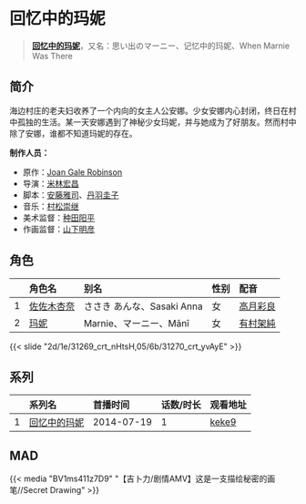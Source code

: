 # 回忆中的玛妮


> <u>**[回忆中的玛妮](http://bgm.tv/subject/90367)**</u>，又名：思い出のマーニー、记忆中的玛妮、When Marnie Was There

## 简介


海边村庄的老夫妇收养了一个内向的女主人公安娜。少女安娜内心封闭，终日在村中孤独的生活。某一天安娜遇到了神秘少女玛妮，并与她成为了好朋友。然而村中除了安娜，谁都不知道玛妮的存在。


**制作人员：**
- 原作：[Joan Gale Robinson](http://bgm.tv/person/15342)
- 导演：[米林宏昌](http://bgm.tv/person/7724)
- 脚本：[安藤雅司](http://bgm.tv/person/1592)、[丹羽圭子](http://bgm.tv/person/15340)
- 音乐：[村松崇继](http://bgm.tv/person/15336)
- 美术监督：[种田阳平](http://bgm.tv/person/15341)
- 作画监督：[山下明彦](http://bgm.tv/person/1417)

## 角色

|     |   角色名   |   别名  | 性别 |  配音  |
|:--- |:------  |:----      |:---  |:--   |
| 1 | [佐佐木杏奈](http://bgm.tv/character/31269) | ささき あんな、Sasaki Anna | 女 | [高月彩良](http://bgm.tv/person/18438) |
| 2 | [玛妮](http://bgm.tv/character/31270) | Marnie、マーニー、Mānī | 女 | [有村架純](http://bgm.tv/person/18440) |

{{< slide "2d/1e/31269_crt_nHtsH,05/6b/31270_crt_yvAyE" >}}

## 系列

|     | 系列名    | 首播时间       | 话数/时长 | 观看地址                                                    |
| :-- | :----- | :--------- | :---- | :------------------------------------------------------ |
| 1   |[回忆中的玛妮](https://bgm.tv/subject/90367)| 2014-07-19 | 1     | [keke9](https://www.keke9.app/play/60715-34-90812.html) |


## MAD

{{< media  "BV1ms411z7D9"
"【吉卜力/剧情AMV】这是一支描绘秘密的画笔//Secret Drawing"  >}}
